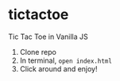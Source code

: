 # tictactoe
Tic Tac Toe in Vanilla JS

1. Clone repo
1. In terminal, `open index.html`
1. Click around and enjoy!
